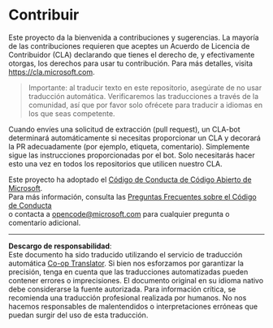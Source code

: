 <!--
CO_OP_TRANSLATOR_METADATA:
{
  "original_hash": "977ec5266dfd78ad1ce2bd8d46fccbda",
  "translation_date": "2025-09-03T22:11:55+00:00",
  "source_file": "CONTRIBUTING.md",
  "language_code": "es"
}
-->
# Contribuir

Este proyecto da la bienvenida a contribuciones y sugerencias. La mayoría de las contribuciones requieren que aceptes un Acuerdo de Licencia de Contribuidor (CLA) declarando que tienes el derecho de, y efectivamente otorgas, los derechos para usar tu contribución. Para más detalles, visita https://cla.microsoft.com.

> Importante: al traducir texto en este repositorio, asegúrate de no usar traducción automática. Verificaremos las traducciones a través de la comunidad, así que por favor solo ofrécete para traducir a idiomas en los que seas competente.

Cuando envíes una solicitud de extracción (pull request), un CLA-bot determinará automáticamente si necesitas proporcionar un CLA y decorará la PR adecuadamente (por ejemplo, etiqueta, comentario). Simplemente sigue las instrucciones proporcionadas por el bot. Solo necesitarás hacer esto una vez en todos los repositorios que utilicen nuestro CLA.

Este proyecto ha adoptado el [Código de Conducta de Código Abierto de Microsoft](https://opensource.microsoft.com/codeofconduct/).  
Para más información, consulta las [Preguntas Frecuentes sobre el Código de Conducta](https://opensource.microsoft.com/codeofconduct/faq/)  
o contacta a [opencode@microsoft.com](mailto:opencode@microsoft.com) para cualquier pregunta o comentario adicional.

---

**Descargo de responsabilidad**:  
Este documento ha sido traducido utilizando el servicio de traducción automática [Co-op Translator](https://github.com/Azure/co-op-translator). Si bien nos esforzamos por garantizar la precisión, tenga en cuenta que las traducciones automatizadas pueden contener errores o imprecisiones. El documento original en su idioma nativo debe considerarse la fuente autorizada. Para información crítica, se recomienda una traducción profesional realizada por humanos. No nos hacemos responsables de malentendidos o interpretaciones erróneas que puedan surgir del uso de esta traducción.